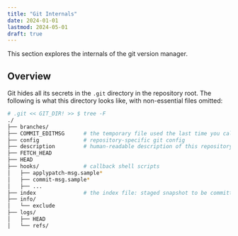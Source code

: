 ```yaml
---
title: "Git Internals"
date: 2024-01-01
lastmod: 2024-05-01
draft: true
---
```


This section explores the internals of the git version manager.

## Overview

Git hides all its secrets in the `.git` directory in the repository root.
The following is what this directory looks like, with non-essential files omitted:

```sh
# .git << GIT_DIR! >> $ tree -F
./
├── branches/
├── COMMIT_EDITMSG      # the temporary file used the last time you call `git commit` without `-m` option
├── config              # repository-specific git config
├── description         # human-readable description of this repository; meant to be edited by repo maintainer.
├── FETCH_HEAD
├── HEAD
├── hooks/              # callback shell scripts
│   ├── applypatch-msg.sample*
│   ├── commit-msg.sample*
│   ├── ...
├── index               # the index file: staged snapshot to be committed
├── info/
│   └── exclude
├── logs/
│   ├── HEAD
│   └── refs/
